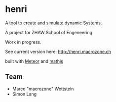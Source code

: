 henri
=====

A tool to create and simulate dynamic Systems.

A project for ZHAW School of Engeneering

Work in progress.

See current version here: http://henri.macrozone.ch

built with [Meteor](http://meteor.com) and [mathjs](http://mathjs.org/)

Team
----
- Marco "macrozone" Wettstein
- Simon Lang
